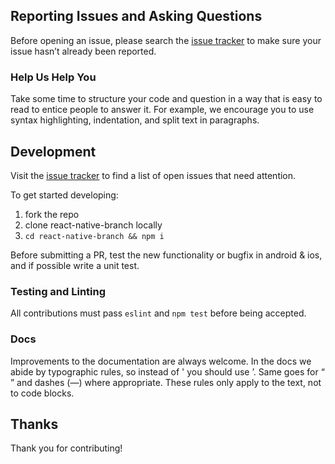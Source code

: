## Reporting Issues and Asking Questions

Before opening an issue, please search the [issue tracker](https://github.com/branchmetrics/react-native-branch/issues) to make sure your issue hasn’t already been reported.

### Help Us Help You

Take some time to structure your code and question in a way that is easy to read to entice people to answer it. For example, we encourage you to use syntax highlighting, indentation, and split text in paragraphs.

## Development

Visit the [issue tracker](https://github.com/branchmetrics/react-native-branch/issues) to find a list of open issues that need attention.

To get started developing:
1. fork the repo
2. clone react-native-branch locally
3. `cd react-native-branch && npm i`

Before submitting a PR, test the new functionality or bugfix in android & ios, and if possible write a unit test.

### Testing and Linting

All contributions must pass `eslint` and `npm test` before being accepted.

### Docs

Improvements to the documentation are always welcome. In the docs we abide by typographic rules, so instead of ' you should use ’. Same goes for “ ” and dashes (—) where appropriate. These rules only apply to the text, not to code blocks.

## Thanks

Thank you for contributing!
